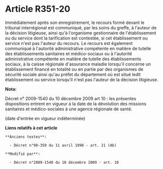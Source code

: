 # Article R351-20

Immédiatement après son enregistrement, le recours formé devant le tribunal interrégional est communiqué, par les soins du
greffe, à l'auteur de la décision litigieuse, ainsi qu'à l'organisme gestionnaire de l'établissement ou du service dont la
tarification est contestée, si cet établissement ou service n'est pas l'auteur du recours. Le recours est également
communiqué à       l'autorité administrative compétente en matière de tutelle des établissements sanitaires et médico-sociaux
ou à l'autorité administrative compétente en matière de tutelle des établissements sociaux, à la caisse régionale d'assurance
maladie lorsqu'il concerne un établissement financé en totalité ou en partie par des organismes de sécurité sociale ainsi
qu'au préfet du département où est situé ledit établissement ou service lorsqu'il n'est pas l'auteur de la décision
litigieuse.

**Nota:**

Décret n° 2009-1540 du 10 décembre 2009 art 10 : les présentes dispositions entrent en vigueur à la date de la dévolution des
missions sanitaires et médico-sociales à une agence régionale de santé. 

(date d'entrée en vigueur indéterminée)

**Liens relatifs à cet article**

	**Anciens textes**:

	  - Décret n°90-359 du 11 avril 1990 - art. 21 (Ab)

	**Modifié par**:

	  - Décret n°2009-1540 du 10 décembre 2009 - art. 10
